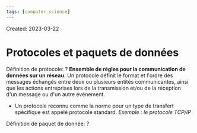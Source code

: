 ```yaml
---
tags: [computer_science] 
---
```

Created: 2023-03-22

# Protocoles et paquets de données
Définition de protocole:
?
**Ensemble de règles pour la communication de données sur un réseau.** Un protocole définit le format et l'ordre des messages échangés entre deux ou
plusieurs entités communicantes, ainsi que les actions entreprises lors de la
transmission et/ou de la réception d'un message ou d'un autre événement.
- Un protocole reconnu comme la norme pour un type de transfert spécifique est appelé protocole standard. *Exemple : le protocole TCP/IP*

Définition de paquet de donnée:
?
